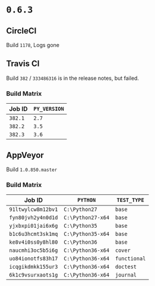 # `0.6.3`

## CircleCI

Build `1178`, Logs gone

## Travis CI

Build `382` / `333486316` is in the release notes, but failed.

### Build Matrix

| Job ID  | `PY_VERSION` |
|---------|--------------|
| `382.1` | `2.7`        |
| `382.2` | `3.5`        |
| `382.3` | `3.6`        |

## AppVeyor

Build `1.0.850.master`

### Build Matrix

| Job ID             | `PYTHON`          | `TEST_TYPE`  |
|--------------------|-------------------|--------------|
| `91ltwylcw8m12bv1` | `C:\Python27`     | `base`       |
| `fyn80jvh2y4n0d1d` | `C:\Python27-x64` | `base`       |
| `yjxbxpi01jai6x6g` | `C:\Python35`     | `base`       |
| `b1c6u3hcmt3sk1mq` | `C:\Python35-x64` | `base`       |
| `ke8v4i0ss0y8hl80` | `C:\Python36`     | `base`       |
| `naucmhi3oc5b5i6g` | `C:\Python36-x64` | `cover`      |
| `uo84ionotfs83h17` | `C:\Python36-x64` | `functional` |
| `icqgikdmkk155ur3` | `C:\Python36-x64` | `doctest`    |
| `6k1c9vsurxaots1g` | `C:\Python36-x64` | `journal`    |
